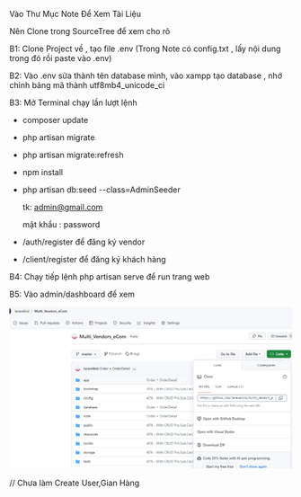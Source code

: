 <!-- ? Quản Lý Sàn Thương Mại Điện Tử  -->

Vào Thư Mục Note Để Xem Tài Liệu

Nên Clone trong SourceTree để xem cho rõ

B1: Clone Project về , tạo file .env (Trong Note có config.txt , lấy nội dung trong đó rồi paste vào .env)

B2: Vào .env sửa thành tên database mình, vào xampp tạo database , nhớ chỉnh bảng mã thành utf8mb4_unicode_ci

B3: Mở Terminal chạy lần lượt lệnh 

+ composer update
  
+ php artisan migrate
  
+ php artisan migrate:refresh
  
+ npm install


  
+ php artisan db:seed --class=AdminSeeder
  
  tk: admin@gmail.com

  mật khẩu : password

+ /auth/register để đăng ký vendor

+ /client/register để đăng ký khách hàng


  
B4: Chạy tiếp lệnh php artisan serve để run trang web

B5: Vào admin/dashboard để xem


![Clone](image.png)



// Chưa làm Create User,Gian Hàng

